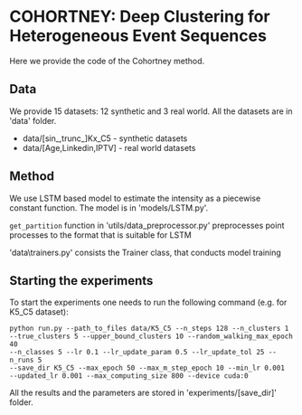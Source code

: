 # COHORTNEY: Deep Clustering for Heterogeneous Event Sequences
Here we provide the code of the Cohortney method.
## Data
We provide 15 datasets: 12 synthetic and 3 real world. All the datasets are
in 'data' folder.
- data/[sin_,trunc_]Kx_C5 - synthetic datasets
- data/[Age,Linkedin,IPTV] - real world datasets
##  Method
We use LSTM based model to estimate the intensity as
a piecewise constant function. The model is in 'models/LSTM.py'.

```get_partition``` function in 'utils/data_preprocessor.py' preprocesses
point processes to the format that is suitable for LSTM

'data\trainers.py' consists the Trainer class, that conducts model training

## Starting the experiments
To start the experiments one needs to run the following command (e.g. for K5_C5
dataset):

```
python run.py --path_to_files data/K5_C5 --n_steps 128 --n_clusters 1
--true_clusters 5 --upper_bound_clusters 10 --random_walking_max_epoch 40
--n_classes 5 --lr 0.1 --lr_update_param 0.5 --lr_update_tol 25 --n_runs 5
--save_dir K5_C5 --max_epoch 50 --max_m_step_epoch 10 --min_lr 0.001
--updated_lr 0.001 --max_computing_size 800 --device cuda:0
```

All the results and the parameters are stored in 'experiments/[save_dir]' folder.